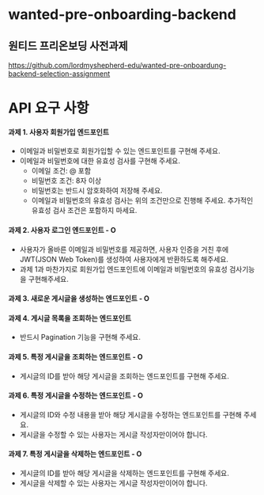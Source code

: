 # wanted-pre-onboarding-backend
## 원티드 프리온보딩 사전과제
https://github.com/lordmyshepherd-edu/wanted-pre-onboardung-backend-selection-assignment

# API 요구 사항

#### 과제 1. 사용자 회원가입 엔드포인트
* 이메일과 비밀번호로 회원가입할 수 있는 엔드포인트를 구현해 주세요.
* 이메일과 비밀번호에 대한 유효성 검사를 구현해 주세요. 
  * 이메일 조건: @ 포함
  * 비밀번호 조건: 8자 이상
  * 비밀번호는 반드시 암호화하여 저장해 주세요.
  * 이메일과 비밀번호의 유효성 검사는 위의 조건만으로 진행해 주세요. 추가적인 유효성 검사 조건은 포함하지 마세요.

#### 과제 2. 사용자 로그인 엔드포인트 - O
* 사용자가 올바른 이메일과 비밀번호를 제공하면, 사용자 인증을 거친 후에 JWT(JSON Web Token)를 생성하여 사용자에게 반환하도록 해주세요.
* 과제 1과 마찬가지로 회원가입 엔드포인트에 이메일과 비밀번호의 유효성 검사기능을 구현해주세요.

#### 과제 3. 새로운 게시글을 생성하는 엔드포인트 - O

#### 과제 4. 게시글 목록을 조회하는 엔드포인트
* 반드시 Pagination 기능을 구현해 주세요.

#### 과제 5. 특정 게시글을 조회하는 엔드포인트 - O
* 게시글의 ID를 받아 해당 게시글을 조회하는 엔드포인트를 구현해 주세요.

#### 과제 6. 특정 게시글을 수정하는 엔드포인트 - O
* 게시글의 ID와 수정 내용을 받아 해당 게시글을 수정하는 엔드포인트를 구현해 주세요.
* 게시글을 수정할 수 있는 사용자는 게시글 작성자만이어야 합니다.

#### 과제 7. 특정 게시글을 삭제하는 엔드포인트 - O
* 게시글의 ID를 받아 해당 게시글을 삭제하는 엔드포인트를 구현해 주세요.
* 게시글을 삭제할 수 있는 사용자는 게시글 작성자만이어야 합니다.